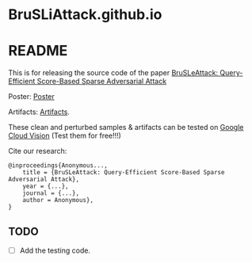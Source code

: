 # BruSLiAttack.github.io
# README 

This is for releasing the source code of the paper [BruSLeAttack: Query-Efficient Score-Based Sparse Adversarial Attack](https://...)

Poster: [Poster](...)

Artifacts: [Artifacts](https://github.com/BruSLiAttack/BruSLiAttack.github.io/tree/main/artifacts). 

These clean and perturbed samples & artifacts can be tested on [Google Cloud Vision](https://cloud.google.com/vision) (Test them for free!!!)

Cite our research: 
```
@inproceedings{Anonymous...,
    title = {BruSLeAttack: Query-Efficient Score-Based Sparse Adversarial Attack},
    year = {...},
    journal = {...},
    author = Anonymous},
}
```

## TODO 
- [ ] Add the testing code.
